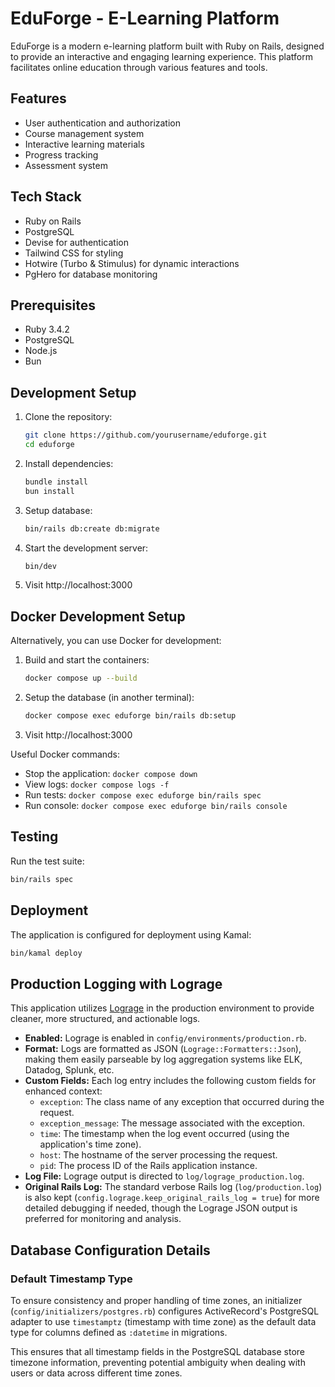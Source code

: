 # EduForge - E-Learning Platform

EduForge is a modern e-learning platform built with Ruby on Rails, designed to provide an interactive and engaging learning experience. This platform facilitates online education through various features and tools.

## Features

- User authentication and authorization
- Course management system
- Interactive learning materials
- Progress tracking
- Assessment system

## Tech Stack

- Ruby on Rails
- PostgreSQL
- Devise for authentication
- Tailwind CSS for styling
- Hotwire (Turbo & Stimulus) for dynamic interactions
- PgHero for database monitoring

## Prerequisites

- Ruby 3.4.2
- PostgreSQL
- Node.js
- Bun

## Development Setup

1. Clone the repository:
   ```bash
   git clone https://github.com/yourusername/eduforge.git
   cd eduforge
   ```

2. Install dependencies:
   ```bash
   bundle install
   bun install
   ```

3. Setup database:
   ```bash
   bin/rails db:create db:migrate
   ```

4. Start the development server:
   ```bash
   bin/dev
   ```

5. Visit http://localhost:3000

## Docker Development Setup

Alternatively, you can use Docker for development:

1. Build and start the containers:
   ```bash
   docker compose up --build
   ```

2. Setup the database (in another terminal):
   ```bash
   docker compose exec eduforge bin/rails db:setup
   ```

3. Visit http://localhost:3000

Useful Docker commands:
- Stop the application: `docker compose down`
- View logs: `docker compose logs -f`
- Run tests: `docker compose exec eduforge bin/rails spec`
- Run console: `docker compose exec eduforge bin/rails console`

## Testing

Run the test suite:
```bash
bin/rails spec
```

## Deployment

The application is configured for deployment using Kamal:

```bash
bin/kamal deploy
```

## Production Logging with Lograge

This application utilizes [Lograge](https://github.com/roidrage/lograge) in the production environment to provide cleaner, more structured, and actionable logs.

-   **Enabled:** Lograge is enabled in `config/environments/production.rb`.
-   **Format:** Logs are formatted as JSON (`Lograge::Formatters::Json`), making them easily parseable by log aggregation systems like ELK, Datadog, Splunk, etc.
-   **Custom Fields:** Each log entry includes the following custom fields for enhanced context:
    -   `exception`: The class name of any exception that occurred during the request.
    -   `exception_message`: The message associated with the exception.
    -   `time`: The timestamp when the log event occurred (using the application's time zone).
    -   `host`: The hostname of the server processing the request.
    -   `pid`: The process ID of the Rails application instance.
-   **Log File:** Lograge output is directed to `log/lograge_production.log`.
-   **Original Rails Log:** The standard verbose Rails log (`log/production.log`) is also kept (`config.lograge.keep_original_rails_log = true`) for more detailed debugging if needed, though the Lograge JSON output is preferred for monitoring and analysis.

## Database Configuration Details

### Default Timestamp Type

To ensure consistency and proper handling of time zones, an initializer (`config/initializers/postgres.rb`) configures ActiveRecord's PostgreSQL adapter to use `timestamptz` (timestamp with time zone) as the default data type for columns defined as `:datetime` in migrations.

This ensures that all timestamp fields in the PostgreSQL database store timezone information, preventing potential ambiguity when dealing with users or data across different time zones.